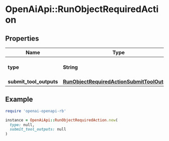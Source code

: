 # OpenAiApi::RunObjectRequiredAction

## Properties

| Name | Type | Description | Notes |
| ---- | ---- | ----------- | ----- |
| **type** | **String** | For now, this is always &#x60;submit_tool_outputs&#x60;. |  |
| **submit_tool_outputs** | [**RunObjectRequiredActionSubmitToolOutputs**](RunObjectRequiredActionSubmitToolOutputs.md) |  |  |

## Example

```ruby
require 'openai-openapi-rb'

instance = OpenAiApi::RunObjectRequiredAction.new(
  type: null,
  submit_tool_outputs: null
)
```

